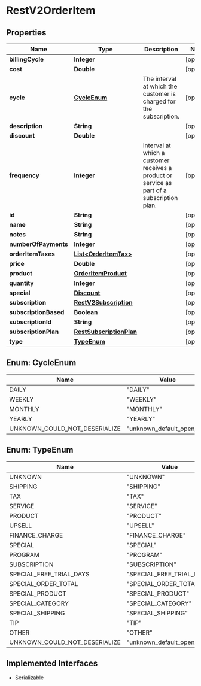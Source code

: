 

# RestV2OrderItem


## Properties

| Name | Type | Description | Notes |
|------------ | ------------- | ------------- | -------------|
|**billingCycle** | **Integer** |  |  [optional] |
|**cost** | **Double** |  |  [optional] |
|**cycle** | [**CycleEnum**](#CycleEnum) | The interval at which the customer is charged for the subscription. |  [optional] |
|**description** | **String** |  |  [optional] |
|**discount** | **Double** |  |  [optional] |
|**frequency** | **Integer** | Interval at which a customer receives a product or service as part of a subscription plan. |  [optional] |
|**id** | **String** |  |  [optional] |
|**name** | **String** |  |  [optional] |
|**notes** | **String** |  |  [optional] |
|**numberOfPayments** | **Integer** |  |  [optional] |
|**orderItemTaxes** | [**List&lt;OrderItemTax&gt;**](OrderItemTax.md) |  |  [optional] |
|**price** | **Double** |  |  [optional] |
|**product** | [**OrderItemProduct**](OrderItemProduct.md) |  |  [optional] |
|**quantity** | **Integer** |  |  [optional] |
|**special** | [**Discount**](Discount.md) |  |  [optional] |
|**subscription** | [**RestV2Subscription**](RestV2Subscription.md) |  |  [optional] |
|**subscriptionBased** | **Boolean** |  |  [optional] |
|**subscriptionId** | **String** |  |  [optional] |
|**subscriptionPlan** | [**RestSubscriptionPlan**](RestSubscriptionPlan.md) |  |  [optional] |
|**type** | [**TypeEnum**](#TypeEnum) |  |  [optional] |



## Enum: CycleEnum

| Name | Value |
|---- | -----|
| DAILY | &quot;DAILY&quot; |
| WEEKLY | &quot;WEEKLY&quot; |
| MONTHLY | &quot;MONTHLY&quot; |
| YEARLY | &quot;YEARLY&quot; |
| UNKNOWN_COULD_NOT_DESERIALIZE | &quot;unknown_default_open_api&quot; |



## Enum: TypeEnum

| Name | Value |
|---- | -----|
| UNKNOWN | &quot;UNKNOWN&quot; |
| SHIPPING | &quot;SHIPPING&quot; |
| TAX | &quot;TAX&quot; |
| SERVICE | &quot;SERVICE&quot; |
| PRODUCT | &quot;PRODUCT&quot; |
| UPSELL | &quot;UPSELL&quot; |
| FINANCE_CHARGE | &quot;FINANCE_CHARGE&quot; |
| SPECIAL | &quot;SPECIAL&quot; |
| PROGRAM | &quot;PROGRAM&quot; |
| SUBSCRIPTION | &quot;SUBSCRIPTION&quot; |
| SPECIAL_FREE_TRIAL_DAYS | &quot;SPECIAL_FREE_TRIAL_DAYS&quot; |
| SPECIAL_ORDER_TOTAL | &quot;SPECIAL_ORDER_TOTAL&quot; |
| SPECIAL_PRODUCT | &quot;SPECIAL_PRODUCT&quot; |
| SPECIAL_CATEGORY | &quot;SPECIAL_CATEGORY&quot; |
| SPECIAL_SHIPPING | &quot;SPECIAL_SHIPPING&quot; |
| TIP | &quot;TIP&quot; |
| OTHER | &quot;OTHER&quot; |
| UNKNOWN_COULD_NOT_DESERIALIZE | &quot;unknown_default_open_api&quot; |


## Implemented Interfaces

* Serializable

